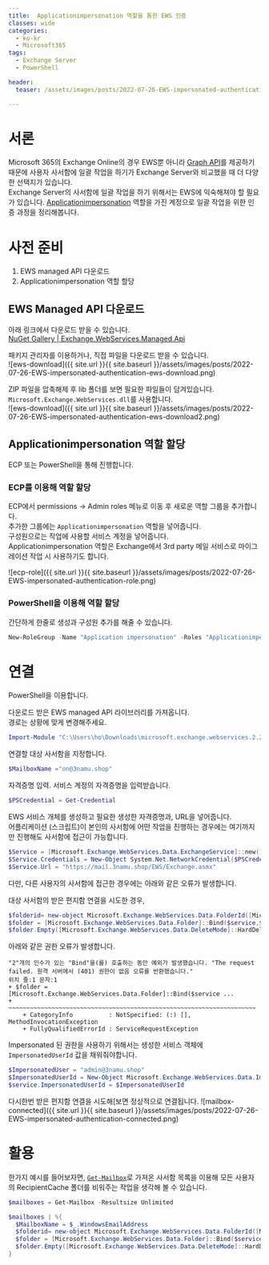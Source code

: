 ```yaml
---
title:  Applicationimpersonation 역할을 통한 EWS 인증
classes: wide
categories:
  - ko-kr 
  - Microsoft365
tags:
  - Exchange Server
  - PowerShell

header:
  teaser: /assets/images/posts/2022-07-26-EWS-impersonated-authentication-ews-download.png

---
```


# 서론
Microsoft 365의 Exchange Online의 경우 EWS뿐 아니라 [Graph API][docs_graph_api]를 제공하기 때문에 사용자 사서함에 일괄 작업을 하기가 Exchange Server와 비교했을 때 더 다양한 선택지가 있습니다.  
Exchange Server의 사서함에 일괄 작업을 하기 위해서는 EWS에 익숙해져야 할 필요가 있습니다. [Applicationimpersonation][docs_impersonation] 역할을 가진 계정으로 일괄 작업을 위한 인증 과정을 정리해봅니다.

# 사전 준비
1. EWS managed API 다운로드
2. Applicationimpersonation 역할 할당

## EWS Managed API 다운로드
아래 링크에서 다운로드 받을 수 있습니다.  
[NuGet Gallery | Exchange.WebServices.Managed.Api][EWS_download]  

패키지 관리자를 이용하거나, 직접 파일을 다운로드 받을 수 있습니다.  
![ews-download]({{ site.url }}{{ site.baseurl }}/assets/images/posts/2022-07-26-EWS-impersonated-authentication-ews-download.png)

ZIP 파일을 압축해제 후 lib 폴더를 보면 필요한 파일들이 담겨있습니다.  
`Microsoft.Exchange.WebServices.dll`를 사용합니다.  
![ews-download]({{ site.url }}{{ site.baseurl }}/assets/images/posts/2022-07-26-EWS-impersonated-authentication-ews-download2.png)


## Applicationimpersonation 역할 할당
ECP 또는 PowerShell을 통해 진행합니다.  

### ECP를 이용해 역할 할당
ECP에서 permissions -> Admin roles 메뉴로 이동 후 새로운 역할 그룹을 추가합니다.  
추가한 그룹에는 `Applicationimpersonation` 역할을 넣어줍니다.  
구성원으로는 작업에 사용할 서비스 계정을 넣어줍니다.  
Applicationimpersonation 역할은 Exchange에서 3rd party 메일 서비스로 마이그레이션 작업 시 사용하기도 합니다.  

![ecp-role]({{ site.url }}{{ site.baseurl }}/assets/images/posts/2022-07-26-EWS-impersonated-authentication-role.png)

### PowerShell을 이용해 역할 할당
간단하게 한줄로 생성과 구성원 추가를 해줄 수 있습니다.  

```powershell
New-RoleGroup -Name "Application impersonation" -Roles "Applicationimpersonation" -Members "admin@3namu.shop"
```

# 연결
PowerShell을 이용합니다.  


다운로드 받은 EWS managed API 라이브러리를 가져옵니다.  
경로는 상황에 맞게 변경해주세요.  

```powershell
Import-Module "C:\Users\ho\Downloads\microsoft.exchange.webservices.2.2.0\lib\40\Microsoft.Exchange.WebServices.dll"
```

연결할 대상 사서함을 지정합니다.  


```powershell
$MailboxName ="on@3namu.shop"
```

자격증명 입력. 서비스 계정의 자격증명을 입력받습니다.  

```powershell
$PSCredential = Get-Credential
```

EWS 서비스 개체를 생성하고 필요한 생성한 자격증명과, URL을 넣어줍니다.  
어플리케이션 (스크립트)이 본인의 사서함에 어떤 작업을 진행하는 경우에는 여기까지만 진행해도 사서함에 접근이 가능합니다.  

```powershell
$Service = [Microsoft.Exchange.WebServices.Data.ExchangeService]::new()
$Service.Credentials = New-Object System.Net.NetworkCredential($PSCredential.UserName.ToString(),$PSCredential.GetNetworkCredential().password.ToString())
$Service.Url = "https://mail.3namu.shop/EWS/Exchange.asmx"
```

다만, 다른 사용자의 사서함에 접근한 경우에는 아래와 같은 오류가 발생합니다.

대상 사서함의 받은 편지함 연결을 시도한 경우,
```powershell
$folderid= new-object Microsoft.Exchange.WebServices.Data.FolderId([Microsoft.Exchange.WebServices.Data.WellKnownFolderName]::Inbox ,$MailboxName)
$folder = [Microsoft.Exchange.WebServices.Data.Folder]::Bind($service,$folderid)
$folder.Empty([Microsoft.Exchange.WebServices.Data.DeleteMode]::HardDelete, $true);
```

아래와 같은 권한 오류가 발생합니다.  

```
"2"개의 인수가 있는 "Bind"을(를) 호출하는 동안 예외가 발생했습니다. "The request failed. 원격 서버에서 (401) 권한이 없음 오류를 반환했습니다."
위치 줄:1 문자:1
+ $folder = [Microsoft.Exchange.WebServices.Data.Folder]::Bind($service ...
+ ~~~~~~~~~~~~~~~~~~~~~~~~~~~~~~~~~~~~~~~~~~~~~~~~~~~~~~~~~~~~~~~~~~~~~
    + CategoryInfo          : NotSpecified: (:) [], MethodInvocationException
    + FullyQualifiedErrorId : ServiceRequestException
```

Impersonated 된 권한을 사용하기 위해서는 생성한 서비스 객체에 `ImpersonatedUserId` 값을 채워줘야합니다. 

```powershell
$ImpersonatedUser = "admin@3namu.shop"
$ImpersonatedUserId = New-Object Microsoft.Exchange.WebServices.Data.ImpersonatedUserId([Microsoft.Exchange.WebServices.Data.ConnectingIdType]::SMTPAddress,$ImpersonatedUser)
$service.ImpersonatedUserId = $ImpersonatedUserId
```

다시한번 받은 편지함 연결을 시도해[보면 정상적으로 연결됩니다.
![mailbox-connected]({{ site.url }}{{ site.baseurl }}/assets/images/posts/2022-07-26-EWS-impersonated-authentication-connected.png)



# 활용
한가지 예시를 들어보자면, [`Get-Mailbox`][docs_get_mailbox]로 가져온 사서함 목록을 이용해 모든 사용자의 RecipientCache 폴더를 비워주는 작업을 생각해 볼 수 있습니다.  

```powershell
$mailboxes = Get-Mailbox -Resultsize Unlimited

$mailboxes | %{
  $MailboxName = $_.WindowsEmailAddress
  $folderid= new-object Microsoft.Exchange.WebServices.Data.FolderId([Microsoft.Exchange.WebServices.Data.WellKnownFolderName]::RecipientCache, $MailboxName)
  $folder = [Microsoft.Exchange.WebServices.Data.Folder]::Bind($service, $folderid)
  $folder.Empty([Microsoft.Exchange.WebServices.Data.DeleteMode]::HardDelete, $true)
}
```

[docs_graph_api]: https://docs.microsoft.com/ko-KR/graph/overview
[EWS_download]: https://www.nuget.org/packages/Exchange.WebServices.Managed.Api/api-authentication-application
[docs_get_mailbox]:https://docs.microsoft.com/ko-kr/powershell/module/exchange/get-mailbox?view=exchange-ps
[docs_impersonation]: https://docs.microsoft.com/en-us/exchange/client-developer/exchange-web-services/impersonation-and-ews-in-exchange